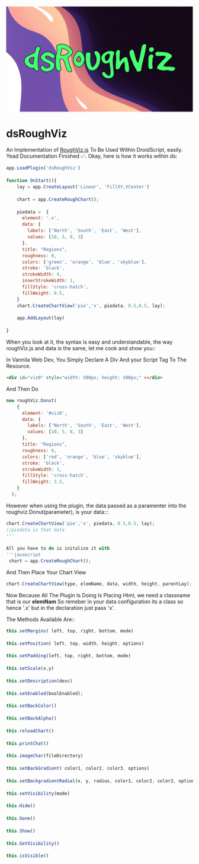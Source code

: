 ![Banner Image For DroidScript RoughViz Plugin](dsRoughViz.png)

# dsRoughViz

An Implementation of [RoughViz.js](https://github.com/jwilber/roughViz) To Be Used Within DroidScript, easily.
Yead Documentation Finished ✅.
Okay, here is how it works within ds:

```javascript
app.LoadPlugin('dsRoughViz')

function OnStart(){
    lay = app.CreateLayout('Linear', 'FillXY,VCenter')
    
    chart = app.CreateRoughChart();
    
    piedata =  {
      element: '.x',
      data: {
        labels: ['North', 'South', 'East', 'West'],
        values: [10, 5, 8, 3]
      },
      title: "Regions",
      roughness: 0,
      colors: ['green', 'orange', 'blue', 'skyblue'],
      stroke: 'black',
      strokeWidth: 4,
      innerStrokeWidth: 1,
      fillStyle: 'cross-hatch',
      fillWeight: 0.5,
    }
    chart.CreateChartView('pie','x', piedata, 0.5,0.5, lay);
   
    app.AddLayout(lay)
    
}
```


When you look at it, the syntax is easy and understandable, the way roughViz.js and data is the same,
let me cook and show you::


In Vannila Web Dev, You Simply Declare A Div And your Script Tag To The Resource.

```html
<div id="viz0" style="width: 500px; height: 500px;" ></div>
````

And Then Do 

```javascript
new roughViz.Donut(
    {
      element: '#viz0',
      data: {
        labels: ['North', 'South', 'East', 'West'],
        values: [10, 5, 8, 3]
      },
      title: "Regions",
      roughness: 8,
      colors: ['red', 'orange', 'blue', 'skyblue'],
      stroke: 'black',
      strokeWidth: 3,
      fillStyle: 'cross-hatch',
      fillWeight: 3.5,
    }
  );
```


However when using the plugin, the data passed as a paramenter into the roughviz.Donut(parameter), is 
your data:::

```javascript
chart.CreateChartView('pie','x', piedata, 0.5,0.5, lay);
//piedata is that data
'''

All you have to do is initalize it with
'''javascript
 chart = app.CreateRoughChart();
````

And Then Place Your Chart View

```javascript
chart.CreateChartView(type, elemName, data, width, height, parentLay);
```

Now Because All The Plugin Is Doing Is Placing Html, we need a classname that is our __elemNam__
So remeber in your data configuration its a class so hence '.x' but in the declaration just pass
'x'.

The Methods Available Are::


```javascript
this.setMargins( left, top, right, bottom, mode)

this.setPosition( left, top, width, height, options)
    
this.setPadding(left, top, right, bottom, mode)
    
this.setScale(x,y)

this.setDescription(desc)
    
this.setEnabled(boolEnabled);

this.setBackColor()

this.setBackAlpha()
    
this.reloadChart()
    
this.printChat()
    
this.imageChar(fileDirectory)

this.setBackGradient( color1, color2, color3, options)
    
this.setBackgradientRadial(x, y, radius, color1, color2, color3, options)

this.setVisibility(mode)
    
this.Hide()
    
this.Gone()

this.Show()

this.GetVisibility()

this.isVisible()

```
